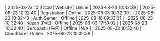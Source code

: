 | 2025-08-23 10:32:40 | Website | Online | 2025-08-23 10:32:39 |
| 2025-08-23 10:32:40 | Registration | Online | 2025-08-23 10:32:39 |
| 2025-08-23 10:32:40 | Auth Server | Offline | 2025-08-18 09:33:31 |
| 2025-08-23 10:32:40 | Kezan (PvE) | Offline | 2025-08-03 17:58:02 |
| 2025-08-23 10:32:40 | Gurubashi (PvP) | Offline | N/A |
| 2025-08-23 10:32:40 | Cloudflare | Online | 2025-08-23 10:32:39 |
